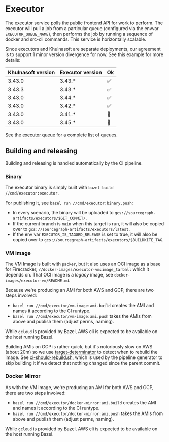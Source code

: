 # Executor

The executor service polls the public frontend API for work to perform. The executor will pull a job from a particular queue (configured via the envvar `EXECUTOR_QUEUE_NAME`), then performs the job by running a sequence of docker and src-cli commands. This service is horizontally scalable.

Since executors and Khulnasoft are separate deployments, our agreement is to support 1 minor version divergence for now. See this example for more details:

| **Khulnasoft version** | **Executor version** | **Ok** |
| ---------------------- | -------------------- | ------ |
| 3.43.0                 | 3.43.\*              | ✅     |
| 3.43.3                 | 3.43.\*              | ✅     |
| 3.43.0                 | 3.44.\*              | ✅     |
| 3.43.0                 | 3.42.\*              | ✅     |
| 3.43.0                 | 3.41.\*              | 🚫     |
| 3.43.0                 | 3.45.\*              | 🚫     |

See the [executor queue](../frontend/internal/executorqueue/README.md) for a complete list of queues.

## Building and releasing

Building and releasing is handled automatically by the CI pipeline.

### Binary

The executor binary is simply built with `bazel build //cmd/executor:executor`.

For publishing it, see `bazel run //cmd/executor:binary.push`:

- In every scenario, the binary will be uploaded to `gcs://sourcegraph-artifacts/executors/$GIT_COMMIT/`.
- If the current branch is `main` when this target is run, it will also be copied over to `gcs://sourcegraph-artifacts/executors/latest`.
- If the env var `EXECUTOR_IS_TAGGED_RELEASE` is set to true, it will also be copied over to `gcs://sourcegraph-artifacts/executors/$BUILDKITE_TAG`.

### VM image

The VM Image is built with `packer`, but it also uses an OCI image as a base for Firecracker, `//docker-images/executor-vm:image_tarball` which it depends on. That OCI image is a _legacy_ image, see `docker-images/executor-vm/README.md`.

Because we're producing an AMI for both AWS and GCP, there are two steps involved:

- `bazel run //cmd/executor/vm-image:ami.build` creates the AMI and names it according to the CI runtype.
- `bazel run //cmd/executor/vm-image:ami.push` takes the AMIs from above and publish them (adjust perms, naming).

While `gcloud` is provided by Bazel, AWS cli is expected to be available on the host running Bazel.

Building AMIs on GCP is rather quick, but it's notoriously slow on AWS (about 20m) so we use [target-determinator](https://github.com/bazel-contrib/target-determinator) to detect when to rebuild the image. See [ci-should-rebuild.sh](./ci-should-rebuild.sh), which is used by the pipeline generator to skip building it if we detect that nothing changed since the parent commit.

### Docker Mirror

As with the VM image, we're producing an AMI for both AWS and GCP, there are two steps involved:

- `bazel run //cmd/executor/docker-mirror:ami.build` creates the AMI and names it according to the CI runtype.
- `bazel run //cmd/executor/docker-mirror:ami.push` takes the AMIs from above and publish them (adjust perms, naming).

While `gcloud` is provided by Bazel, AWS cli is expected to be available on the host running Bazel.
